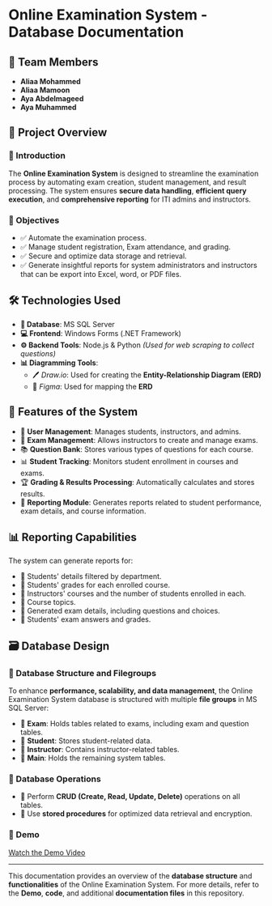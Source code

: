 ﻿# Online Examination System - Database Documentation

## 📌 Team Members
- **Aliaa Mohammed**  
- **Aliaa Mamoon**  
- **Aya Abdelmageed**  
- **Aya Muhammed**  

## 📝 Project Overview
### 📖 Introduction
The **Online Examination System** is designed to streamline the examination process by automating exam creation, student management, and result processing. The system ensures **secure data handling**, **efficient query execution**, and **comprehensive reporting** for ITI admins and instructors.

### 🎯 Objectives
- ✅ Automate the examination process.
- ✅ Manage student registration, Exam attendance, and grading.
- ✅ Secure and optimize data storage and retrieval.
- ✅ Generate insightful reports for system administrators and instructors that can be export into Excel, word, or PDF files.

## 🛠 Technologies Used
- **📂 Database**: MS SQL Server
- **💻 Frontend**: Windows Forms (.NET Framework)
- **⚙️ Backend Tools**: Node.js & Python *(Used for web scraping to collect questions)*
- **📊 Diagramming Tools**:
  - 🖊️ *Draw.io*: Used for creating the **Entity-Relationship Diagram (ERD)**
  - 🎨 *Figma*: Used for mapping the **ERD**

## 🌟 Features of the System
- 👥 **User Management**: Manages students, instructors, and admins.
- 📜 **Exam Management**: Allows instructors to create and manage exams.
- 📚 **Question Bank**: Stores various types of questions for each course.
- 📊 **Student Tracking**: Monitors student enrollment in courses and exams.
- 🏆 **Grading & Results Processing**: Automatically calculates and stores results.
- 📑 **Reporting Module**: Generates reports related to student performance, exam details, and course information.

## 📊 Reporting Capabilities
The system can generate reports for:
- 📌 Students' details filtered by department.
- 📌 Students' grades for each enrolled course.
- 📌 Instructors' courses and the number of students enrolled in each.
- 📌 Course topics.
- 📌 Generated exam details, including questions and choices.
- 📌 Students' exam answers and grades.

## 🗃 Database Design
### 📁 Database Structure and Filegroups
To enhance **performance, scalability, and data management**, the Online Examination System database is structured with multiple **file groups** in MS SQL Server:
- 📂 **Exam**: Holds tables related to exams, including exam and question tables.
- 📂 **Student**: Stores student-related data.
- 📂 **Instructor**: Contains instructor-related tables.
- 📂 **Main**: Holds the remaining system tables.

### 🔄 Database Operations
- 🔹 Perform **CRUD (Create, Read, Update, Delete)** operations on all tables.
- 🔹 Use **stored procedures** for optimized data retrieval and encryption.

### 🔄 Demo
[Watch the Demo Video](https://github.com/aya-abdelmageed/OnlineExaminationSystem/blob/main/Demo/ExaminationSystemDemo.mp4)



---
This documentation provides an overview of the **database structure** and **functionalities** of the Online Examination System. For more details, refer to the **Demo**, **code**, and additional **documentation files** in this repository.
